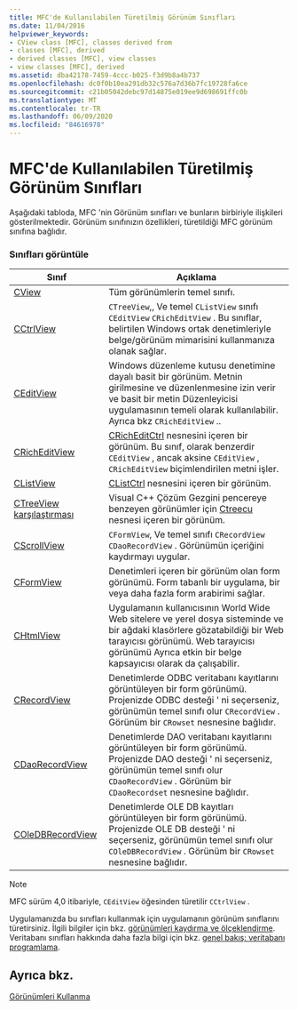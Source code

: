 ```yaml
---
title: MFC'de Kullanılabilen Türetilmiş Görünüm Sınıfları
ms.date: 11/04/2016
helpviewer_keywords:
- CView class [MFC], classes derived from
- classes [MFC], derived
- derived classes [MFC], view classes
- view classes [MFC], derived
ms.assetid: dba42178-7459-4ccc-b025-f3d9b8a4b737
ms.openlocfilehash: dc0f0b10ea291db32c576a7d36b7fc19728fa6ce
ms.sourcegitcommit: c21b05042debc97d14875e019ee9d698691ffc0b
ms.translationtype: MT
ms.contentlocale: tr-TR
ms.lasthandoff: 06/09/2020
ms.locfileid: "84616978"
---
```

# <a name="derived-view-classes-available-in-mfc"></a>MFC'de Kullanılabilen Türetilmiş Görünüm Sınıfları

Aşağıdaki tabloda, MFC 'nin Görünüm sınıfları ve bunların birbiriyle ilişkileri gösterilmektedir. Görünüm sınıfınızın özellikleri, türetildiği MFC görünüm sınıfına bağlıdır.

### <a name="view-classes"></a>Sınıfları görüntüle

|Sınıf|Açıklama|
|-----------|-----------------|
|[CView](reference/cview-class.md)|Tüm görünümlerin temel sınıfı.|
|[CCtrlView](reference/cctrlview-class.md)|`CTreeView`,, Ve temel `CListView` sınıfı `CEditView` `CRichEditView` . Bu sınıflar, belirtilen Windows ortak denetimleriyle belge/görünüm mimarisini kullanmanıza olanak sağlar.|
|[CEditView](reference/ceditview-class.md)|Windows düzenleme kutusu denetimine dayalı basit bir görünüm. Metnin girilmesine ve düzenlenmesine izin verir ve basit bir metin Düzenleyicisi uygulamasının temeli olarak kullanılabilir. Ayrıca bkz `CRichEditView` ..|
|[CRichEditView](reference/cricheditview-class.md)|[CRichEditCtrl](reference/cricheditctrl-class.md) nesnesini içeren bir görünüm. Bu sınıf, olarak benzerdir `CEditView` , ancak aksine `CEditView` , `CRichEditView` biçimlendirilen metni işler.|
|[CListView](reference/clistview-class.md)|[CListCtrl](reference/clistctrl-class.md) nesnesini içeren bir görünüm.|
|[CTreeView karşılaştırması](reference/ctreeview-class.md)|Visual C++ Çözüm Gezgini pencereye benzeyen görünümler için [Ctreecu](reference/ctreectrl-class.md) nesnesi içeren bir görünüm.|
|[CScrollView](reference/cscrollview-class.md)|`CFormView`, Ve temel sınıfı `CRecordView` `CDaoRecordView` . Görünümün içeriğini kaydırmayı uygular.|
|[CFormView](reference/cformview-class.md)|Denetimleri içeren bir görünüm olan form görünümü. Form tabanlı bir uygulama, bir veya daha fazla form arabirimi sağlar.|
|[CHtmlView](reference/chtmlview-class.md)|Uygulamanın kullanıcısının World Wide Web sitelere ve yerel dosya sisteminde ve bir ağdaki klasörlere gözatabildiği bir Web tarayıcısı görünümü. Web tarayıcısı görünümü Ayrıca etkin bir belge kapsayıcısı olarak da çalışabilir.|
|[CRecordView](reference/crecordview-class.md)|Denetimlerde ODBC veritabanı kayıtlarını görüntüleyen bir form görünümü. Projenizde ODBC desteği ' ni seçerseniz, görünümün temel sınıfı olur `CRecordView` . Görünüm bir `CRowset` nesnesine bağlıdır.|
|[CDaoRecordView](reference/cdaorecordview-class.md)|Denetimlerde DAO veritabanı kayıtlarını görüntüleyen bir form görünümü. Projenizde DAO desteği ' ni seçerseniz, görünümün temel sınıfı olur `CDaoRecordView` . Görünüm bir `CDaoRecordset` nesnesine bağlıdır.|
|[COleDBRecordView](reference/coledbrecordview-class.md)|Denetimlerde OLE DB kayıtları görüntüleyen bir form görünümü. Projenizde OLE DB desteği ' ni seçerseniz, görünümün temel sınıfı olur `COleDBRecordView` . Görünüm bir `CRowset` nesnesine bağlıdır.|

> [!NOTE]
> MFC sürüm 4,0 itibariyle, `CEditView` öğesinden türetilir `CCtrlView` .

Uygulamanızda bu sınıfları kullanmak için uygulamanın görünüm sınıflarını türetirsiniz. İlgili bilgiler için bkz. [görünümleri kaydırma ve ölçeklendirme](scrolling-and-scaling-views.md). Veritabanı sınıfları hakkında daha fazla bilgi için bkz. [genel bakış: veritabanı programlama](../data/data-access-programming-mfc-atl.md).

## <a name="see-also"></a>Ayrıca bkz.

[Görünümleri Kullanma](using-views.md)
